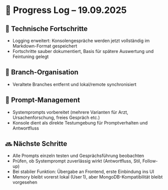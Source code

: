 # 📓 Progress Log – 19.09.2025

## 🔧 Technische Fortschritte
- Logging erweitert: Konsolengespräche werden jetzt vollständig im Markdown-Format gespeichert
- Fortschritte sauber dokumentiert, Basis für spätere Auswertung und Feintuning gelegt

## 🌿 Branch-Organisation
- Veraltete Branches entfernt und lokal/remote synchronisiert

## 🧠 Prompt-Management
- Systemprompts vorbereitet (mehrere Varianten für Arzt, Ursachenforschung, freies Gespräch etc.)
- Konsole dient als direkte Testumgebung für Promptverhalten und Antwortfluss

## 🔜 Nächste Schritte
- Alle Prompts einzeln testen und Gesprächsführung beobachten
- Prüfen, ob Systemprompt zuverlässig wirkt (Antwortfluss, Stil, Follow-up)
- Bei stabiler Funktion: Übergabe an Frontend, erste Einbindung ins UI
- Memory bleibt vorerst lokal (User 1), aber MongoDB-Kompatibilität bleibt vorgesehen
